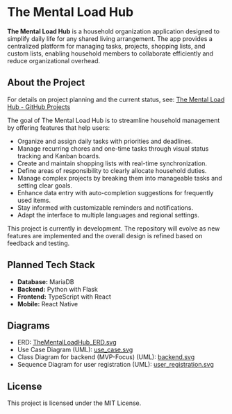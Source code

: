 # The Mental Load Hub

**The Mental Load Hub** is a household organization application designed to simplify daily life for any shared living arrangement. The app provides a centralized platform for managing tasks, projects, shopping lists, and custom lists, enabling household members to collaborate efficiently and reduce organizational overhead.

## About the Project

For details on project planning and the current status, see: [The Mental Load Hub - GitHub Projects](https://github.com/users/dominikoetiker/projects/1)

The goal of The Mental Load Hub is to streamline household management by offering features that help users:
- Organize and assign daily tasks with priorities and deadlines.
- Manage recurring chores and one-time tasks through visual status tracking and Kanban boards.
- Create and maintain shopping lists with real-time synchronization.
- Define areas of responsibility to clearly allocate household duties.
- Manage complex projects by breaking them into manageable tasks and setting clear goals.
- Enhance data entry with auto-completion suggestions for frequently used items.
- Stay informed with customizable reminders and notifications.
- Adapt the interface to multiple languages and regional settings.

This project is currently in development. The repository will evolve as new features are implemented and the overall design is refined based on feedback and testing.

## Planned Tech Stack

- **Database:** MariaDB
- **Backend:** Python with Flask
- **Frontend:** TypeScript with React
- **Mobile:** React Native

## Diagrams

- ERD: [TheMentalLoadHub_ERD.svg](docs/diagrams/erd/TheMentalLoadHub_ERD.png)
- Use Case Diagram (UML): [use_case.svg](docs/diagrams/uml/use_case/use_case.svg)
- Class Diagram for backend (MVP-Focus) (UML): [backend.svg](docs/diagrams/uml/class/models.svg)
- Sequence Diagram for user registration (UML): [user_registration.svg](docs/diagrams/uml/sequence/user_registration.svg)

## License

This project is licensed under the MIT License.